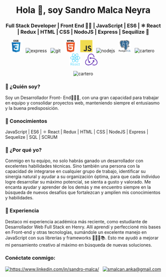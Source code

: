 <h1 align="center">Hola 👋, soy Sandro Malca Neyra</h1>
<h3 align="center">Full Stack Developer | Front End 👩‍💻 | JavaScript | ES6 | ⚛️ React | Redux | HTML | CSS | NodoJS | Express | Sequilize 🚀</h3>
<p align="center"> 
<img src="https://raw.githubusercontent.com/devicons/devicon/master/icons/css3/css3-original-wordmark.svg" alt="css3" width="40" height="40"/>&nbsp;&nbsp;
<img src="https://www.geekandjob.com/uploads/wiki/2e5b0058b2d38158b21439fe06e9b8fabe3cb139.png" alt= "express" width="40" height="40"/>&nbsp;&nbsp; 
<img src="https://www.vectorlogo.zone/logos/git-scm/git-scm-icon.svg" alt="git" width="40" height="40"/>&nbsp;&nbsp; 
<img src="https://raw.githubusercontent.com/devicons/devicon/master/icons/html5/html5-original-wordmark.svg" alt="html5" width="40" height="40"/>&nbsp;&nbsp;
<img src="https://raw.githubusercontent.com/devicons/devicon/master/icons/javascript/javascript-original.svg" alt ="javascript" width="40" height="40"/>&nbsp;&nbsp;
<img src="https://www.vectorlogo.zone/logos/nodejs/nodejs-ar21.png" alt="nodejs" width="40" height="40" />&nbsp;&nbsp;
<img src="https://raw.githubusercontent.com/devicons/devicon/master/icons/postgresql/postgresql-original-wordmark.svg" alt="postgresql" width="40" height="40"/>&nbsp;&nbsp;
<img src="https://www.vectorlogo.zone/logos/getpostman/getpostman-icon.svg" alt="cartero" width="40" height="40"/>&nbsp;&nbsp; 
<img src="https://raw.githubusercontent.com/devicons/devicon/master/icons/react/react-original-wordmark.svg" alt="react" width="40" height="40"/>&nbsp;&nbsp;
<img src="https://raw.githubusercontent.com/devicons/devicon/master/icons/redux/redux-original.svg" alt="redux" width="40" height="40"/> </a> </p>

<p align="center"> 
<img src="https://businessofanimation.com/wp-content/uploads/2023/05/image-38.gif" alt="cartero" width="400" height="400"/>
</p>

<h3>📑 ¿Quién soy?</h3> Soy un Desarrollador Front- End👨🏻‍💻, con una gran capacidad para trabajar en equipo y consolidar proyectos web, manteniendo siempre el entusiasmo y la buena predisposición.

<h3>🌱 Conocimientos</h3>JavaScript | ES6 | ⚛️ React | Redux | HTML | CSS | NodeJS | Express | Sequelize | SQL | SCRUM 

<h3>📌 ¿Por qué yo?</h3> Conmigo en tu equipo, no solo habrás ganado un desarrollador con excelentes habilidades técnicas. Sino también una persona con la capacidad de integrarse en cualquier grupo de trabajo, identificar su sinergia natural y ayudar a su organización óptima, para que cada individuo logre desarrollar su máximo potencial, se sienta a gusto y valorado. Me encanta ayudar y aprender de los demás y me encuentro siempre en la búsqueda de nuevos desafíos que fortalezcan y amplíen mis conocimientos y habilidades.

<h3>🚀 Experiencia</h3>Destaco mi experiencia académica más reciente, como estudiante de Desarrollador Web Full Stack en Henry. Allí aprendí y perfeccioné mis bases en Front-end y otras tecnologías, sumándole un excelente manejo en JavaScript con sus librerías y frameworks 👨🏻‍💻📚. Esto me ayudó a mejorar mi pensamiento creativo al máximo en búsqueda de nuevas soluciones.

<h3 align="left">Conéctate conmigo:</h3>
<p align="left">
<a href="https://linkedin.com/en/https://www.linkedin.com/en/sandro-malca/" target="blank">
<img align="center" src="https://raw.githubusercontent.com/rahuldkjain/github-profile-readme-generator/master/src/images/icons/Social/linked-in-alt.svg" alt="https://www.linkedin.com/in/sandro-malca/" height="30" width="40" /></a>&nbsp;&nbsp;
<a href="smalcan.anka@gmail.com" target="blank">
<img align="center" src="https://upload.wikimedia.org/wikipedia/commons/thumb/7/7e/Gmail_icon_%282020%29.svg/2560px-Gmail_icon_%282020%29.svg.png" alt="smalcan.anka@gmail.com" height="30" width="40" /></a>
</p>

